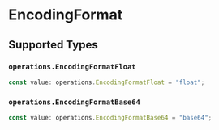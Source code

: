 # EncodingFormat


## Supported Types

### `operations.EncodingFormatFloat`

```typescript
const value: operations.EncodingFormatFloat = "float";
```

### `operations.EncodingFormatBase64`

```typescript
const value: operations.EncodingFormatBase64 = "base64";
```

